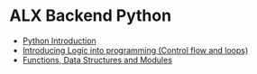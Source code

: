 # ALX Backend Python

- [Python Introduction](python_introduction/README.md)
- [Introducing Logic into programming (Control flow and loops)](./control-flow/README.md)
- [Functions, Data Structures and Modules](./fns_and_dsa/README.md)
